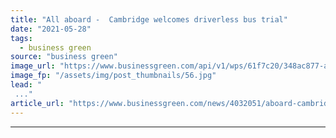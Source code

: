 ```yaml
---
title: "All aboard -  Cambridge welcomes driverless bus trial"
date: "2021-05-28"
tags: 
  - business green
source: "business green"
image_url: "https://www.businessgreen.com/api/v1/wps/61f7c20/348ac877-a154-478b-b501-73d1ae42781c/2/GCP-AV-Shuttle-KingsParade-5-medium-185x114.jpg"
image_fp: "/assets/img/post_thumbnails/56.jpg"
lead: "
 ..."
article_url: "https://www.businessgreen.com/news/4032051/aboard-cambridge-welcomes-driverless-bus-trial"
---
```


---
